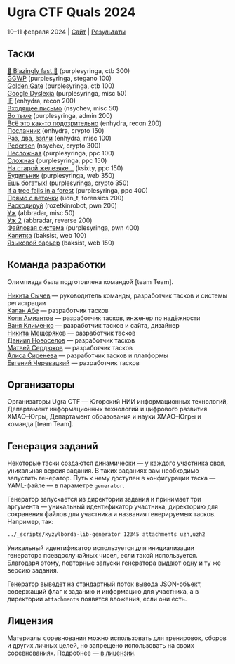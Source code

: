 # Ugra CTF Quals 2024

10–11 февраля 2024 | [Сайт](https://2024.ugractf.ru) | [Результаты](SCOREBOARD.md)

## Таски

[🚀 Blazingly fast 🚀](tasks/awolfinunix/) (purplesyringa, ctb 300)  
[GGWP](tasks/ggwp/) (purplesyringa, stegano 100)  
[Golden Gate](tasks/goldengate/) (purplesyringa, ctb 100)  
[Google Dyslexia](tasks/googledyslexia/) (purplesyringa, misc 50)  
[IF](tasks/if/) (enhydra, recon 200)  
[Входящее письмо](tasks/inbox/) (nsychev, misc 50)  
[Во тьме](tasks/inthedark/) (purplesyringa, admin 200)  
[Всё это как-то подозрительно](tasks/lookingsus/) (enhydra, recon 200)  
[Посланник](tasks/notezic/) (enhydra, crypto 150)  
[Раз, два, взяли](tasks/onetwograb/) (enhydra, misc 100)  
[Pedersen](tasks/pedersen/) (nsychev, crypto 300)  
[Несложная](tasks/peterparker/) (purplesyringa, ppc 100)  
[Сложная](tasks/peterparker2/) (purplesyringa, ppc 150)  
[На старой железяке…](tasks/pinique/) (ksixty, ppc 150)  
[Будильник](tasks/pupupu/) (purplesyringa, web 350)  
[Ешь богатых!](tasks/securityisamyth/) (purplesyringa, crypto 350)  
[If a tree falls in a forest](tasks/thescenicroute/) (purplesyringa, ppc 400)  
[Прямо с веточки](tasks/treemen/) (udn_t, forensics 200)  
[Раскодируй](tasks/urldecode/) (rozetkinrobot, pwn 200)  
[Уж](tasks/uzh/) (abbradar, misc 50)  
[Уж 2](tasks/uzh2/) (abbradar, reverse 200)  
[Файловая система](tasks/vfs/) (purplesyringa, pwn 400)  
[Калитка](tasks/wicketgate/) (baksist, web 100)  
[Языковой барьер](tasks/worldwide/) (baksist, web 150)

## Команда разработки

Олимпиада была подготовлена командой [team Team].

[Никита Сычев](https://github.com/nsychev) — руководитель команды, разработчик тасков и системы регистрации  
[Калан Абе](https://github.com/kalan) — разработчик тасков  
[Коля Амиантов](https://github.com/abbradar) — разработчик тасков, инженер по надёжности  
[Ваня Клименко](https://github.com/ksixty) — разработчик тасков и сайта, дизайнер  
[Никита Мещеряков](https://github.com/deffrian) — разработчик тасков  
[Даниил Новоселов](https://github.com/gudn) — разработчик тасков  
[Матвей Сердюков](https://github.com/baksist) — разработчик тасков  
[Алиса Сиренева](https://github.com/purplesyringa) — разработчик тасков и платформы  
[Евгений Черевацкий](https://github.com/rozetkinrobot) — разработчик тасков


## Организаторы

Организаторы Ugra CTF — Югорский НИИ информационных технологий, Департамент информационных технологий и цифрового развития ХМАО–Югры, Департамент образования и науки ХМАО–Югры и команда [team Team].

## Генерация заданий

Некоторые таски создаются динамически — у каждого участника своя, уникальная версия задания. В таких заданиях вам необходимо запустить генератор. Путь к нему доступен в конфигурации таска — YAML-файле — в параметре `generator`.

Генератор запускается из директории задания и принимает три аргумента — уникальный идентификатор участника, директорию для сохранения файлов для участника и названия генерируемых тасков. Например, так:

```bash
../_scripts/kyzylborda-lib-generator 12345 attachments uzh,uzh2
```

Уникальный идентификатор используется для инициализации генератора псевдослучайных чисел, если такой используется. Благодаря этому, повторные запуски генератора выдают одну и ту же версию задания.

Генератор выведет на стандартный поток вывода JSON-объект, содержащий флаг к заданию и информацию для участника, а в директории `attachments` появятся вложения, если они есть.

## Лицензия

Материалы соревнования можно использовать для тренировок, сборов и других личных целей, но запрещено использовать на своих соревнованиях. Подробнее — [в лицензии](LICENSE).
